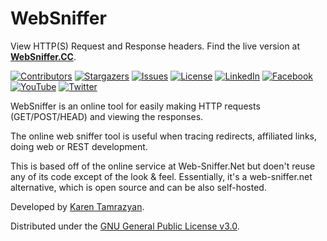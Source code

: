# WebSniffer

View HTTP(S) Request and Response headers. Find the live version at **[WebSniffer.CC](https://websniffer.cc/)**.

<!-- PROJECT SHIELDS -->
<!--
*** We are using markdown "reference style" links for readability.
*** Reference links are enclosed in brackets [ ] instead of parentheses ( ).
*** See the bottom of this document for the declaration of the reference variables
*** for build-url, contributors-url, etc. This is an optional, concise syntax you may use.
*** https://www.markdownguide.org/basic-syntax/#reference-style-links
-->

<!-- [![Build Status][build-shield]][build-url]-->
[![Contributors][contributors-shield]][contributors-url]
[![Stargazers][stars-shield]][stars-url]
[![Issues][issues-shield]][issues-url]
[![License][license-shield]][license-url]
[![LinkedIn][linkedin-shield]][linkedin-url]
[![Facebook][facebook-shield]][facebook-url]
[![YouTube][youtube-shield]][youtube-url]
[![Twitter][twitter-shield]][twitter-url]



WebSniffer is an online tool for easily making HTTP requests (GET/POST/HEAD) and viewing the responses.

The online web sniffer tool is useful when tracing redirects, affiliated links, doing web or REST development.

This is based off of the online service at Web-Sniffer.Net but doen't reuse any of its code except of the look & feel. Essentially, it's a web-sniffer.net alternative, which is open source and can be also self-hosted.

Developed by [Karen Tamrazyan](https://tamrazyan.com/).

Distributed under the [GNU General Public License v3.0](https://www.gnu.org/licenses/gpl-3.0.en.html).



<!-- MARKDOWN LINKS & IMAGES -->
<!-- https://www.markdownguide.org/basic-syntax/#reference-style-links -->
[contributors-shield]: https://img.shields.io/github/contributors/freewarelovers/WebSniffer
[contributors-url]: https://github.com/freewarelovers/WebSniffer/graphs/contributors
[stars-shield]: https://img.shields.io/github/stars/freewarelovers/WebSniffer
[stars-url]: https://github.com/freewarelovers/WebSniffer/stargazers
[issues-shield]: https://img.shields.io/github/issues/freewarelovers/WebSniffer
[issues-url]: https://github.com/freewarelovers/WebSniffer/issues
[license-shield]: https://img.shields.io/github/license/freewarelovers/WebSniffer
[license-url]: https://github.com/freewarelovers/WebSniffer/blob/master/LICENSE
[linkedin-shield]: https://img.shields.io/badge/-LinkedIn-black.svg?style=flat-square&logo=linkedin&colorB=555
[linkedin-url]: https://www.linkedin.com/showcase/websniffer/

[facebook-shield]: https://img.shields.io/badge/-Facebook-black.svg?style=flat-square&logo=facebook&colorB=555
[facebook-url]: https://www.facebook.com/websniffer.cc

[youtube-shield]: https://img.shields.io/badge/-YouTube-black.svg?style=flat-square&logo=youtube&colorB=555
[youtube-url]: https://www.youtube.com/channel/UCHtLNbdagCIfir1ulloAEhQ?sub_confirmation=1

[twitter-shield]: https://img.shields.io/twitter/follow/Web_Sniffer?label=Follow&style=social
[twitter-url]: https://twitter.com/intent/follow?screen_name=Web_Sniffer
